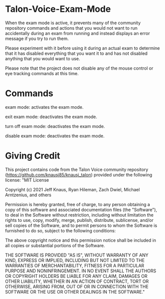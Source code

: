 # Talon-Voice-Exam-Mode
When the exam mode is active, it prevents many of the community repository commands and actions that you would not want to run accidentally during an exam from running and instead displays an error message if you try to run them.

Please experiment with it before using it during an actual exam to determine that it has disabled everything that you want it to and has not disabled anything that you would want to use. 

Please note that the project does not disable any of the mouse control or eye tracking commands at this time.

# Commands
exam mode: activates the exam mode.

exit exam mode: deactivates the exam mode.

turn off exam mode: deactivates the exam mode.

disable exam mode: deactivates the exam mode.

# Giving Credit
This project contains code from the Talon Voice community repository (https://github.com/knausj85/knausj_talon) provided under the following license:
"MIT License

Copyright (c) 2021 Jeff Knaus, Ryan Hileman, Zach Dwiel, Michael Arntzenius, and others

Permission is hereby granted, free of charge, to any person obtaining a copy
of this software and associated documentation files (the "Software"), to deal
in the Software without restriction, including without limitation the rights
to use, copy, modify, merge, publish, distribute, sublicense, and/or sell
copies of the Software, and to permit persons to whom the Software is
furnished to do so, subject to the following conditions:

The above copyright notice and this permission notice shall be included in all
copies or substantial portions of the Software.

THE SOFTWARE IS PROVIDED "AS IS", WITHOUT WARRANTY OF ANY KIND, EXPRESS OR
IMPLIED, INCLUDING BUT NOT LIMITED TO THE WARRANTIES OF MERCHANTABILITY,
FITNESS FOR A PARTICULAR PURPOSE AND NONINFRINGEMENT. IN NO EVENT SHALL THE
AUTHORS OR COPYRIGHT HOLDERS BE LIABLE FOR ANY CLAIM, DAMAGES OR OTHER
LIABILITY, WHETHER IN AN ACTION OF CONTRACT, TORT OR OTHERWISE, ARISING FROM,
OUT OF OR IN CONNECTION WITH THE SOFTWARE OR THE USE OR OTHER DEALINGS IN THE
SOFTWARE."
